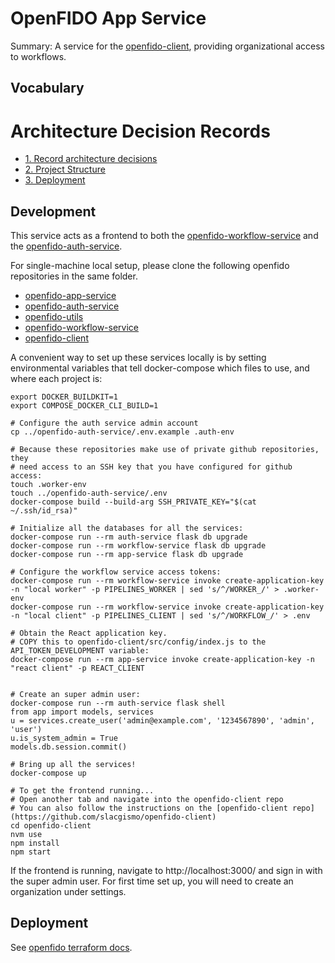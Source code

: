 # OpenFIDO App Service

Summary: A service for the [openfido-client](https://github.com/slacgismo/openfido-client), providing organizational access to workflows.

## Vocabulary

# Architecture Decision Records

* [1. Record architecture decisions](docs/adr/0001-record-architecture-decisions.md)
* [2. Project Structure](docs/adr/0002-project-structure.md)
* [3. Deployment](docs/adr/0003-deployment.md)

## Development

This service acts as a frontend to both the [openfido-workflow-service](https://github.com/slacgismo/openfido-workflow-service) and the [openfido-auth-service](https://github.com/slacgismo/openfido-auth-service).

For single-machine local setup, please clone the following openfido repositories in the same folder.
* [openfido-app-service](https://github.com/slacgismo/openfido-app-service)
* [openfido-auth-service](https://github.com/slacgismo/openfido-auth-service)
* [openfido-utils](https://github.com/slacgismo/openfido-utils)
* [openfido-workflow-service](https://github.com/slacgismo/openfido-workflow-service)
* [openfido-client](https://github.com/slacgismo/openfido-client)

A convenient way to set up these services locally is by setting environmental variables that tell docker-compose which files to use, and where each project is:

    export DOCKER_BUILDKIT=1
    export COMPOSE_DOCKER_CLI_BUILD=1

    # Configure the auth service admin account
    cp ../openfido-auth-service/.env.example .auth-env

    # Because these repositories make use of private github repositories, they
    # need access to an SSH key that you have configured for github access:
    touch .worker-env
    touch ../openfido-auth-service/.env
    docker-compose build --build-arg SSH_PRIVATE_KEY="$(cat ~/.ssh/id_rsa)"

    # Initialize all the databases for all the services:
    docker-compose run --rm auth-service flask db upgrade
    docker-compose run --rm workflow-service flask db upgrade 
    docker-compose run --rm app-service flask db upgrade

    # Configure the workflow service access tokens:
    docker-compose run --rm workflow-service invoke create-application-key -n "local worker" -p PIPELINES_WORKER | sed 's/^/WORKER_/' > .worker-env
    docker-compose run --rm workflow-service invoke create-application-key -n "local client" -p PIPELINES_CLIENT | sed 's/^/WORKFLOW_/' > .env

    # Obtain the React application key.
    # COPY this to openfido-client/src/config/index.js to the API_TOKEN_DEVELOPMENT variable:
    docker-compose run --rm app-service invoke create-application-key -n "react client" -p REACT_CLIENT


    # Create an super admin user:
    docker-compose run --rm auth-service flask shell
    from app import models, services
    u = services.create_user('admin@example.com', '1234567890', 'admin', 'user')
    u.is_system_admin = True
    models.db.session.commit()

    # Bring up all the services!
    docker-compose up

    # To get the frontend running...
    # Open another tab and navigate into the openfido-client repo
    # You can also follow the instructions on the [openfido-client repo](https://github.com/slacgismo/openfido-client)
    cd openfido-client
    nvm use
    npm install
    npm start

If the frontend is running, navigate to http://localhost:3000/ and sign in with the super admin user. For first time set up, you will need to create an organization under settings.


## Deployment

See [openfido terraform docs](https://github.com/slacgismo/openfido/blob/master/terraform/provisioning.md).

